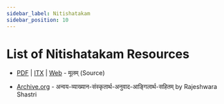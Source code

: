 ```yaml
---
sidebar_label: Nitishatakam
sidebar_position: 10
---
```


# List of Nitishatakam Resources

* [PDF](https://sanskritdocuments.org/doc_z_misc_major_works/niiti.pdf) | [ITX](https://sanskritdocuments.org/doc_z_misc_major_works/niiti.itx) | [Web](https://sanskritdocuments.org/doc_z_misc_major_works/niiti.html) - मूलम् (Source)

* [Archive.org](https://archive.org/details/nitishatakamofbhartrharidr.rajeshwarkumarmusalgankar/page/n1/mode/2up) - अन्वय-व्याख्यान-संस्कृतार्थ-अनुवाद-आङ्गिलार्थ-सहितम् by Rajeshwara Shastri
